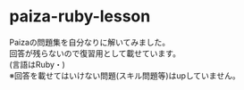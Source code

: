 # paiza-ruby-lesson
Paizaの問題集を自分なりに解いてみました。  
回答が残らないので復習用として載せています。  
(言語はRuby・)  
※回答を載せてはいけない問題(スキル問題等)はupしていません。
